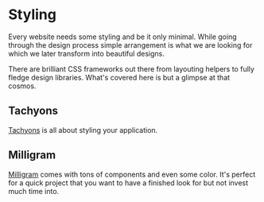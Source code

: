 # Styling

Every website needs some styling and be it only minimal. While going through the design process simple arrangement is what we are looking for which we later transform into beautiful designs.

There are brilliant CSS frameworks out there from layouting helpers to fully fledge design libraries. What's covered here is but a glimpse at that cosmos.

## Tachyons

[Tachyons](http://tachyons.io/) is all about styling your application. 

## Milligram

[Milligram](https://milligram.io/) comes with tons of components and even some color. It's perfect for a quick project that you want to have a finished look for but not invest much time into.